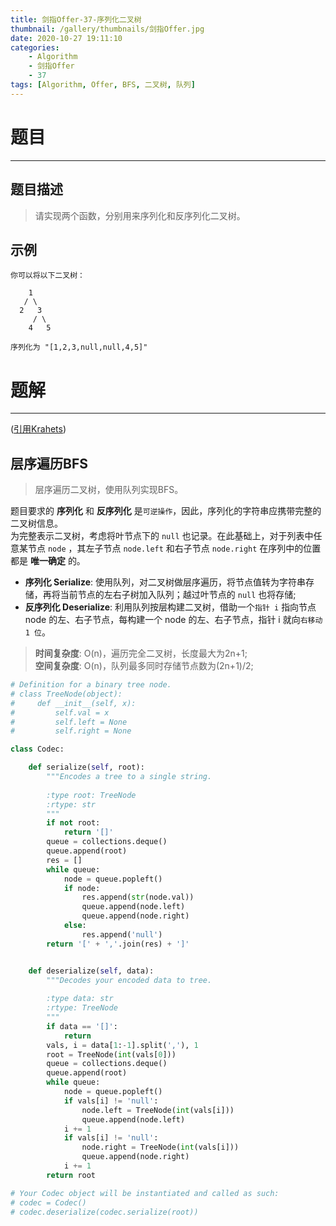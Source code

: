 ```yaml
---
title: 剑指Offer-37-序列化二叉树
thumbnail: /gallery/thumbnails/剑指Offer.jpg
date: 2020-10-27 19:11:10
categories:
    - Algorithm  
    - 剑指Offer  
    - 37
tags: [Algorithm, Offer, BFS, 二叉树, 队列]
---
```


# 题目
---
## 题目描述
> 请实现两个函数，分别用来序列化和反序列化二叉树。
<!-- more -->

## 示例
```
你可以将以下二叉树：

    1
   / \
  2   3
     / \
    4   5

序列化为 "[1,2,3,null,null,4,5]"
```

# 题解
---
([引用Krahets](https://leetcode-cn.com/problems/xu-lie-hua-er-cha-shu-lcof/solution/mian-shi-ti-37-xu-lie-hua-er-cha-shu-ceng-xu-bian-/))
## 层序遍历BFS
> 层序遍历二叉树，使用队列实现BFS。

题目要求的 **序列化** 和 **反序列化** 是`可逆操作`，因此，序列化的字符串应携带完整的二叉树信息。  
为完整表示二叉树，考虑将叶节点下的 `null` 也记录。在此基础上，对于列表中任意某节点 `node` ，其左子节点 `node.left` 和右子节点 `node.right` 在序列中的位置都是 **唯一确定** 的。

- **序列化 Serialize**: 使用队列，对二叉树做层序遍历，将节点值转为字符串存储，再将当前节点的左右子树加入队列；越过叶节点的 `null` 也将存储;  
- **反序列化 Deserialize**: 利用队列按层构建二叉树，借助一个`指针 i` 指向节点 node 的左、右子节点，每构建一个 node 的左、右子节点，指针 i 就向`右移动 1 位`。

> **时间复杂度**: O(n)，遍历完全二叉树，长度最大为2n+1;  
> **空间复杂度**: O(n)，队列最多同时存储节点数为(2n+1)/2;

```python
# Definition for a binary tree node.
# class TreeNode(object):
#     def __init__(self, x):
#         self.val = x
#         self.left = None
#         self.right = None

class Codec:

    def serialize(self, root):
        """Encodes a tree to a single string.
        
        :type root: TreeNode
        :rtype: str
        """
        if not root:
            return '[]'
        queue = collections.deque()
        queue.append(root)
        res = []
        while queue:
            node = queue.popleft()
            if node:
                res.append(str(node.val))
                queue.append(node.left)
                queue.append(node.right)
            else:
                res.append('null')
        return '[' + ','.join(res) + ']'


    def deserialize(self, data):
        """Decodes your encoded data to tree.
        
        :type data: str
        :rtype: TreeNode
        """
        if data == '[]':
            return
        vals, i = data[1:-1].split(','), 1
        root = TreeNode(int(vals[0]))
        queue = collections.deque()
        queue.append(root)
        while queue:
            node = queue.popleft()
            if vals[i] != 'null':
                node.left = TreeNode(int(vals[i]))
                queue.append(node.left)
            i += 1
            if vals[i] != 'null':
                node.right = TreeNode(int(vals[i]))
                queue.append(node.right)
            i += 1
        return root

# Your Codec object will be instantiated and called as such:
# codec = Codec()
# codec.deserialize(codec.serialize(root))
```
